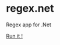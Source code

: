 # regex.net
Regex app for .Net

[Run it !](http://x.nqs.fr/?u=http://rawgitn.nqs.fr/regex.net/master/)
